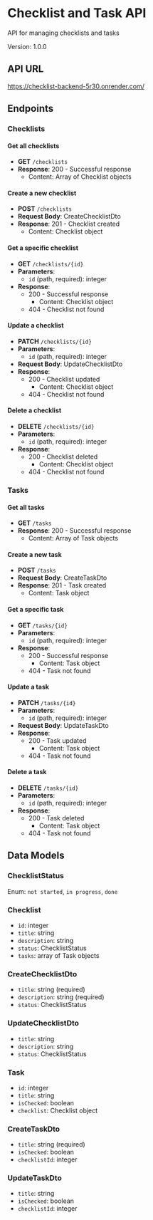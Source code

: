 # Checklist and Task API

API for managing checklists and tasks

Version: 1.0.0

## API URL

https://checklist-backend-5r30.onrender.com/

## Endpoints

### Checklists

#### Get all checklists

- **GET** `/checklists`
- **Response**: 200 - Successful response
  - Content: Array of Checklist objects

#### Create a new checklist

- **POST** `/checklists`
- **Request Body**: CreateChecklistDto
- **Response**: 201 - Checklist created
  - Content: Checklist object

#### Get a specific checklist

- **GET** `/checklists/{id}`
- **Parameters**:
  - `id` (path, required): integer
- **Response**:
  - 200 - Successful response
    - Content: Checklist object
  - 404 - Checklist not found

#### Update a checklist

- **PATCH** `/checklists/{id}`
- **Parameters**:
  - `id` (path, required): integer
- **Request Body**: UpdateChecklistDto
- **Response**:
  - 200 - Checklist updated
    - Content: Checklist object
  - 404 - Checklist not found

#### Delete a checklist

- **DELETE** `/checklists/{id}`
- **Parameters**:
  - `id` (path, required): integer
- **Response**:
  - 200 - Checklist deleted
    - Content: Checklist object
  - 404 - Checklist not found

### Tasks

#### Get all tasks

- **GET** `/tasks`
- **Response**: 200 - Successful response
  - Content: Array of Task objects

#### Create a new task

- **POST** `/tasks`
- **Request Body**: CreateTaskDto
- **Response**: 201 - Task created
  - Content: Task object

#### Get a specific task

- **GET** `/tasks/{id}`
- **Parameters**:
  - `id` (path, required): integer
- **Response**:
  - 200 - Successful response
    - Content: Task object
  - 404 - Task not found

#### Update a task

- **PATCH** `/tasks/{id}`
- **Parameters**:
  - `id` (path, required): integer
- **Request Body**: UpdateTaskDto
- **Response**:
  - 200 - Task updated
    - Content: Task object
  - 404 - Task not found

#### Delete a task

- **DELETE** `/tasks/{id}`
- **Parameters**:
  - `id` (path, required): integer
- **Response**:
  - 200 - Task deleted
    - Content: Task object
  - 404 - Task not found

## Data Models

### ChecklistStatus

Enum: `not started`, `in progress`, `done`

### Checklist

- `id`: integer
- `title`: string
- `description`: string
- `status`: ChecklistStatus
- `tasks`: array of Task objects

### CreateChecklistDto

- `title`: string (required)
- `description`: string (required)
- `status`: ChecklistStatus

### UpdateChecklistDto

- `title`: string
- `description`: string
- `status`: ChecklistStatus

### Task

- `id`: integer
- `title`: string
- `isChecked`: boolean
- `checklist`: Checklist object

### CreateTaskDto

- `title`: string (required)
- `isChecked`: boolean
- `checklistId`: integer

### UpdateTaskDto

- `title`: string
- `isChecked`: boolean
- `checklistId`: integer

